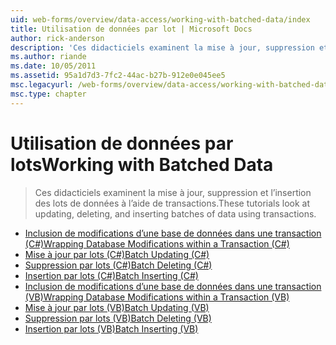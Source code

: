 ```yaml
---
uid: web-forms/overview/data-access/working-with-batched-data/index
title: Utilisation de données par lot | Microsoft Docs
author: rick-anderson
description: 'Ces didacticiels examinent la mise à jour, suppression et l’insertion des lots de données à l’aide de transactions.'
ms.author: riande
ms.date: 10/05/2011
ms.assetid: 95a1d7d3-7fc2-44ac-b27b-912e0e045ee5
msc.legacyurl: /web-forms/overview/data-access/working-with-batched-data
msc.type: chapter
---
```

<a name="working-with-batched-data"></a><span data-ttu-id="da927-103">Utilisation de données par lots</span><span class="sxs-lookup"><span data-stu-id="da927-103">Working with Batched Data</span></span>
====================
> <span data-ttu-id="da927-104">Ces didacticiels examinent la mise à jour, suppression et l’insertion des lots de données à l’aide de transactions.</span><span class="sxs-lookup"><span data-stu-id="da927-104">These tutorials look at updating, deleting, and inserting batches of data using transactions.</span></span>


- [<span data-ttu-id="da927-105">Inclusion de modifications d’une base de données dans une transaction (C#)</span><span class="sxs-lookup"><span data-stu-id="da927-105">Wrapping Database Modifications within a Transaction (C#)</span></span>](wrapping-database-modifications-within-a-transaction-cs.md)
- [<span data-ttu-id="da927-106">Mise à jour par lots (C#)</span><span class="sxs-lookup"><span data-stu-id="da927-106">Batch Updating (C#)</span></span>](batch-updating-cs.md)
- [<span data-ttu-id="da927-107">Suppression par lots (C#)</span><span class="sxs-lookup"><span data-stu-id="da927-107">Batch Deleting (C#)</span></span>](batch-deleting-cs.md)
- [<span data-ttu-id="da927-108">Insertion par lots (C#)</span><span class="sxs-lookup"><span data-stu-id="da927-108">Batch Inserting (C#)</span></span>](batch-inserting-cs.md)
- [<span data-ttu-id="da927-109">Inclusion de modifications d’une base de données dans une transaction (VB)</span><span class="sxs-lookup"><span data-stu-id="da927-109">Wrapping Database Modifications within a Transaction (VB)</span></span>](wrapping-database-modifications-within-a-transaction-vb.md)
- [<span data-ttu-id="da927-110">Mise à jour par lots (VB)</span><span class="sxs-lookup"><span data-stu-id="da927-110">Batch Updating (VB)</span></span>](batch-updating-vb.md)
- [<span data-ttu-id="da927-111">Suppression par lots (VB)</span><span class="sxs-lookup"><span data-stu-id="da927-111">Batch Deleting (VB)</span></span>](batch-deleting-vb.md)
- [<span data-ttu-id="da927-112">Insertion par lots (VB)</span><span class="sxs-lookup"><span data-stu-id="da927-112">Batch Inserting (VB)</span></span>](batch-inserting-vb.md)
